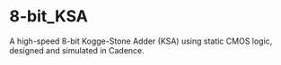 # 8-bit_KSA
A high-speed 8-bit Kogge-Stone Adder (KSA) using static CMOS logic, designed and simulated in Cadence.
